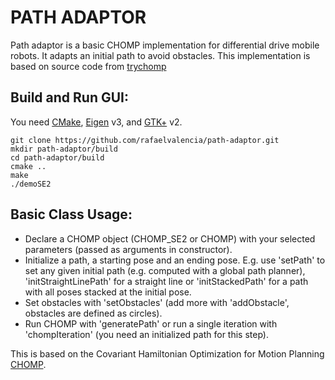 PATH ADAPTOR
=================

Path adaptor is a basic CHOMP implementation for differential drive mobile robots.
It adapts an initial path to avoid obstacles.
This implementation is based on source code from [trychomp][]

Build and Run GUI:
-------
You need [CMake][], [Eigen][] v3, and [GTK+][] v2.

    git clone https://github.com/rafaelvalencia/path-adaptor.git
    mkdir path-adaptor/build
    cd path-adaptor/build
    cmake ..
    make
    ./demoSE2

Basic Class Usage:
------
* Declare a CHOMP object (CHOMP_SE2 or CHOMP) with your selected parameters (passed as arguments in constructor).
* Initialize a path, a starting pose and an ending pose. E.g. use  'setPath' to set any given 
initial path (e.g. computed with a global path planner), 'initStraightLinePath' for a straight line or 'initStackedPath' for a path with all poses stacked at the initial pose.
* Set obstacles with 'setObstacles' (add more with 'addObstacle', obstacles are defined as circles).
* Run CHOMP with 'generatePath' or run a single iteration with 'chompIteration' (you need an initialized path for this step).


This is based on the Covariant Hamiltonian Optimization for Motion Planning [CHOMP][].

[CMake]: http://cmake.org/
[Eigen]: http://eigen.tuxfamily.org/
[GTK+]: http://www.gtk.org/
[CHOMP]: http://www.nathanratliff.com/thesis-research/chomp
[trychomp]: https://github.com/poftwaresatent/trychomp
